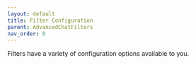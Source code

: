 ```yaml
---
layout: default
title: Filter Configuration
parent: AdvancedChatFilters
nav_order: 0
---
```


Filters have a variety of configuration options available to you.
